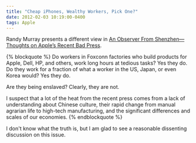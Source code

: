```yaml
---
title: "Cheap iPhones, Wealthy Workers, Pick One?"
date: 2012-02-03 10:19:00-0400
tags: Apple
---
```


Randy Murray presents a different view in [An Observer From Shenzhen—Thoughts on Apple’s Recent Bad Press](http://whowritesforyou.com/2012/02/02/an-observer-from-shenzhen-thoughts-on-apples-recent-bad-press/).

{% blockquote %}
Do workers in Foxconn factories who build products for Apple, Dell, HP, and others, work long hours at tedious tasks? Yes they do. Do they work for a fraction of what a worker in the US, Japan, or even Korea would? Yes they do.

Are they being enslaved? Clearly, they are not.

I suspect that a lot of the heat from the recent press comes from a lack of understanding about Chinese culture, their rapid change from manual agrarian life to high-tech manufacturing, and the significant differences and scales of our economies.
{% endblockquote %}

I don't know what the truth is, but I am glad to see a reasonable dissenting discussion on this issue.
